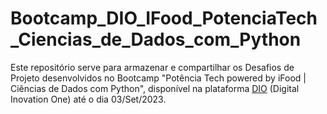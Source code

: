 # Bootcamp_DIO_IFood_PotenciaTech_Ciencias_de_Dados_com_Python
Este repositório serve para armazenar e compartilhar os Desafios de Projeto desenvolvidos no Bootcamp "Potência Tech powered by iFood | Ciências de Dados com Python", disponível na plataforma [DIO](https://web.dio.me/) (Digital Inovation One) até o dia 03/Set/2023.
